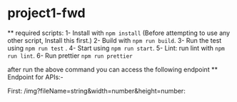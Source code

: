 # project1-fwd
** required scripts:
1- Install with `npm install` (Before attempting to use any other script, Install this first.)
2- Build with `npm run build`.
3- Run the test using `npm run test` .
4- Start using `npm run start`.
5- Lint: run lint with `npm run lint`.
6- Run prettier `npm run prettier`


after run the above command you can access the following endpoint
** Endpoint for APIs:-

First: /img?fileName=string&width=number&height=number:


